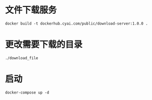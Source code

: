 # 文件下载服务
```text
docker build -t dockerhub.cyai.com/public/download-server:1.0.0 .
```

# 更改需要下载的目录
```
./download_file
```

# 启动
```
docker-compose up -d
```

